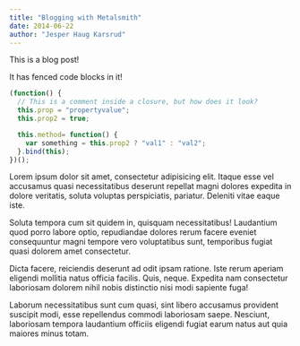 ```yaml
---
title: "Blogging with Metalsmith"
date: 2014-06-22
author: "Jesper Haug Karsrud"
---
```


This is a blog post!

It has fenced code blocks in it!

```javascript
(function() {
  // This is a comment inside a closure, but how does it look?
  this.prop = "propertyvalue";
  this.prop2 = true;

  this.method= function() {
    var something = this.prop2 ? "val1" : "val2";
  }.bind(this);
})();
```

Lorem ipsum dolor sit amet, consectetur adipisicing elit. Itaque esse vel accusamus quasi necessitatibus deserunt repellat magni dolores expedita in dolore veritatis, soluta voluptas perspiciatis, pariatur. Deleniti vitae eaque iste.

Soluta tempora cum sit quidem in, quisquam necessitatibus! Laudantium quod porro labore optio, repudiandae dolores rerum facere eveniet consequuntur magni tempore vero voluptatibus sunt, temporibus fugiat quasi dolorem amet consectetur.

Dicta facere, reiciendis deserunt ad odit ipsam ratione. Iste rerum aperiam eligendi mollitia natus officia facilis. Quis, neque. Expedita nam consectetur laboriosam dolorem nihil nobis distinctio nisi modi sapiente fuga!

Laborum necessitatibus sunt cum quasi, sint libero accusamus provident suscipit modi, esse repellendus commodi laboriosam saepe. Nesciunt, laboriosam tempora laudantium officiis eligendi fugiat earum natus aut quia maiores minus totam.